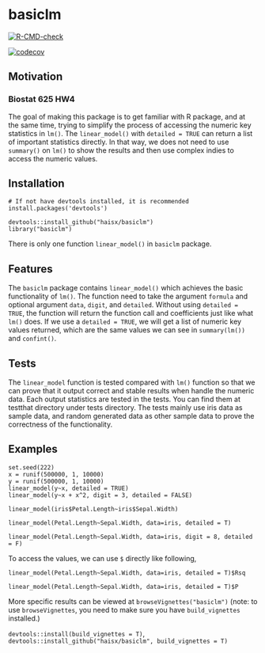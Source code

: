 # basiclm

<!-- badges: start -->
[![R-CMD-check](https://github.com/haisx/basiclm/workflows/R-CMD-check/badge.svg)](https://github.com/haisx/basiclm/actions)

[![codecov](https://codecov.io/gh/haisx/basiclm/branch/main/graph/badge.svg?token=uHnRthKzdt)](https://codecov.io/gh/haisx/basiclm)
<!-- badges: end -->



## Motivation
### Biostat 625 HW4
The goal of making this package is to get familiar with R package, and at the same time, trying to simplify the process of accessing the numeric key statistics in `lm()`. 
The `linear_model()` with `detailed = TRUE` can return a list of important statistics directly. In that way, we does not need to use `summary()` on `lm()` to show the results and then use complex indies to access the numeric values.

## Installation
```
# If not have devtools installed, it is recommended
install.packages('devtools')

devtools::install_github("haisx/basiclm")
library("basiclm")
```
There is only one function `linear_model()` in `basiclm` package.

## Features
The `basiclm` package contains `linear_model()` which achieves the basic functionality of `lm()`. The function need to take the argument `formula` and optional argument `data`, `digit`, and `detailed`. Without using `detailed = TRUE`, the function will return the function call and coefficients just like what `lm()` does. If we use a `detailed = TRUE`, we will get a list of numeric key values returned, which are the same values we can see in `summary(lm())` and `confint()`.

## Tests
The `linear_model` function is tested compared with `lm()` function so that we can prove that it output correct and stable results when handle the numeric data. Each output statistics are tested in the tests. You can find them at testthat directory under tests directory. The tests mainly use iris data as sample data, and random generated data as other sample data to prove the correctness of the functionality.


## Examples

```
set.seed(222)
x = runif(500000, 1, 10000)
y = runif(500000, 1, 10000)
linear_model(y~x, detailed = TRUE)
linear_model(y~x + x^2, digit = 3, detailed = FALSE)
```

`linear_model(iris$Petal.Length~iris$Sepal.Width)`

`linear_model(Petal.Length~Sepal.Width, data=iris, detailed = T)`

`linear_model(Petal.Length~Sepal.Width, data=iris, digit = 8, detailed = F)`

To access the values, we can use `$` directly like following,

`linear_model(Petal.Length~Sepal.Width, data=iris, detailed = T)$Rsq`

`linear_model(Petal.Length~Sepal.Width, data=iris, detailed = T)$P`

More specific results can be viewed at `browseVignettes("basiclm")`
(note: to use `browseVignettes`, you need to make sure you have `build_vignettes` installed.)

`devtools::install(build_vignettes = T)`, `devtools::install_github("haisx/basiclm", build_vignettes = T)`
